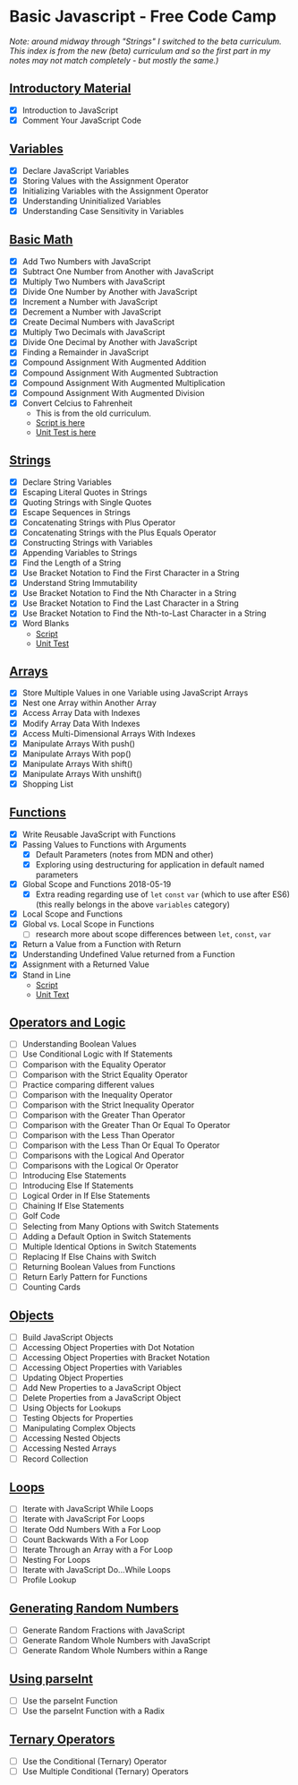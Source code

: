 # Basic Javascript - Free Code Camp

*Note: around midway through "Strings" I switched to the beta curriculum. This index is from the new (beta) curriculum and so the first part in my notes may not match completely - but mostly the same.)*

## [Introductory Material](Notes/Basic+Javascript/Basic+Javascript+-+Introductory+Material.md)
- [x] Introduction to JavaScript
- [x] Comment Your JavaScript Code

## [Variables](./Notes/Basic%20Javascript/Basic%20Javascript%20-%20Variables.md)
- [x] Declare JavaScript Variables
- [x] Storing Values with the Assignment Operator
- [x] Initializing Variables with the Assignment Operator
- [x] Understanding Uninitialized Variables
- [x] Understanding Case Sensitivity in Variables

## [Basic Math](./Notes/Basic%20Javascript/Basic%20Javascript%20-%20Basic%20Math.md)
- [x] Add Two Numbers with JavaScript
- [x] Subtract One Number from Another with JavaScript
- [x] Multiply Two Numbers with JavaScript
- [x] Divide One Number by Another with JavaScript
- [x] Increment a Number with JavaScript
- [x] Decrement a Number with JavaScript
- [x] Create Decimal Numbers with JavaScript
- [x] Multiply Two Decimals with JavaScript
- [x] Divide One Decimal by Another with JavaScript
- [x] Finding a Remainder in JavaScript
- [x] Compound Assignment With Augmented Addition
- [x] Compound Assignment With Augmented Subtraction
- [x] Compound Assignment With Augmented Multiplication
- [x] Compound Assignment With Augmented Division
- [x] Convert Celcius to Fahrenheit
    - This is from the old curriculum.
    - [Script is here](./Scripts%20and%20Tests/001%20Convert%20Celcius%20to%20Fahrenheit/script.js)
    - [Unit Test is here](./Scripts%20and%20Tests/001%20Convert%20Celcius%20to%20Fahrenheit/test.js)

## [Strings](./Notes/Basic%20Javascript/Basic%20Javascript%20-%20Strings.md)
- [x] Declare String Variables
- [x] Escaping Literal Quotes in Strings
- [x] Quoting Strings with Single Quotes
- [x] Escape Sequences in Strings
- [x] Concatenating Strings with Plus Operator
- [x] Concatenating Strings with the Plus Equals Operator
- [x] Constructing Strings with Variables
- [x] Appending Variables to Strings
- [x] Find the Length of a String
- [x] Use Bracket Notation to Find the First Character in a String
- [x] Understand String Immutability
- [x] Use Bracket Notation to Find the Nth Character in a String
- [x] Use Bracket Notation to Find the Last Character in a String
- [x] Use Bracket Notation to Find the Nth-to-Last Character in a String
- [x] Word Blanks
    - [Script](./Scripts%20and%20Tests/002%20Word%20Blanks/script.js)
    - [Unit Test](./Scripts%20and%20Tests/002%20Word%20Blanks/test.js)

## [Arrays](./Notes/Basic%20Javascript/Basic%20Javascript%20-%20Arrays.md)
- [x] Store Multiple Values in one Variable using JavaScript Arrays
- [x] Nest one Array within Another Array
- [x] Access Array Data with Indexes
- [x] Modify Array Data With Indexes
- [x] Access Multi-Dimensional Arrays With Indexes
- [x] Manipulate Arrays With push()
- [x] Manipulate Arrays With pop()
- [x] Manipulate Arrays With shift()
- [x] Manipulate Arrays With unshift()
- [x] Shopping List

## [Functions](./Notes/Basic%20Javascript/Basic%20Javascript%20-%20Functions.md)
- [x] Write Reusable JavaScript with Functions
- [x] Passing Values to Functions with Arguments
    - [x] Default Parameters (notes from MDN and other)
    - [x] Exploring using destructuring for application in default named parameters
- [x] Global Scope and Functions 2018-05-19
    - [x] Extra reading regarding use of `let` `const` `var` (which to use after ES6) (this really belongs in the above `variables` category)
- [x] Local Scope and Functions
- [x] Global vs. Local Scope in Functions
    - [ ] research more about scope differences between `let`, `const`, `var`
- [x] Return a Value from a Function with Return
- [x] Understanding Undefined Value returned from a Function
- [x] Assignment with a Returned Value
- [x] Stand in Line
    - [Script](./Scripts%20and%20Tests/003%20Stand%20In%20Line/script.js)
    - [Unit Text](./Scripts%20and%20Tests/003%20Stand%20In%20Line/test.js)

## [Operators and Logic]()
- [ ] Understanding Boolean Values
- [ ] Use Conditional Logic with If Statements
- [ ] Comparison with the Equality Operator
- [ ] Comparison with the Strict Equality Operator
- [ ] Practice comparing different values
- [ ] Comparison with the Inequality Operator
- [ ] Comparison with the Strict Inequality Operator
- [ ] Comparison with the Greater Than Operator
- [ ] Comparison with the Greater Than Or Equal To Operator
- [ ] Comparison with the Less Than Operator
- [ ] Comparison with the Less Than Or Equal To Operator
- [ ] Comparisons with the Logical And Operator
- [ ] Comparisons with the Logical Or Operator
- [ ] Introducing Else Statements
- [ ] Introducing Else If Statements
- [ ] Logical Order in If Else Statements
- [ ] Chaining If Else Statements
- [ ] Golf Code
- [ ] Selecting from Many Options with Switch Statements
- [ ] Adding a Default Option in Switch Statements
- [ ] Multiple Identical Options in Switch Statements
- [ ] Replacing If Else Chains with Switch
- [ ] Returning Boolean Values from Functions
- [ ] Return Early Pattern for Functions
- [ ] Counting Cards

## [Objects]()
- [ ] Build JavaScript Objects
- [ ] Accessing Object Properties with Dot Notation
- [ ] Accessing Object Properties with Bracket Notation
- [ ] Accessing Object Properties with Variables
- [ ] Updating Object Properties
- [ ] Add New Properties to a JavaScript Object
- [ ] Delete Properties from a JavaScript Object
- [ ] Using Objects for Lookups
- [ ] Testing Objects for Properties
- [ ] Manipulating Complex Objects
- [ ] Accessing Nested Objects
- [ ] Accessing Nested Arrays
- [ ] Record Collection

## [Loops]()
- [ ] Iterate with JavaScript While Loops
- [ ] Iterate with JavaScript For Loops
- [ ] Iterate Odd Numbers With a For Loop
- [ ] Count Backwards With a For Loop
- [ ] Iterate Through an Array with a For Loop
- [ ] Nesting For Loops
- [ ] Iterate with JavaScript Do...While Loops
- [ ] Profile Lookup

## [Generating Random Numbers]()
- [ ] Generate Random Fractions with JavaScript
- [ ] Generate Random Whole Numbers with JavaScript
- [ ] Generate Random Whole Numbers within a Range

## [Using parseInt]()
- [ ] Use the parseInt Function
- [ ] Use the parseInt Function with a Radix

## [Ternary Operators]()
- [ ] Use the Conditional (Ternary) Operator
- [ ] Use Multiple Conditional (Ternary) Operators
